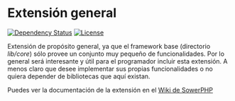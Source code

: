 Extensión general
=================

[![Dependency Status](https://www.versioneye.com/user/projects/56b439ac0a0ff5003b975099/badge.svg)](https://www.versioneye.com/user/projects/56b439ac0a0ff5003b975099)
[![License](https://poser.pugx.org/sowerphp/general/license)](https://packagist.org/packages/sowerphp/general)

Extensión de propósito general, ya que el framework base (directorio
*lib/core*) sólo provee un conjunto muy pequeño de funcionalidades. Por lo
general será interesante y útil para el programador incluir esta extensión. A
menos claro que desee implementar sus propias funcionalidades o no quiera
depender de bibliotecas que aquí existan.

Puedes ver la documentación de la extensión en el
[Wiki de SowerPHP](http://wiki.sowerphp.org/doku.php/extensions/general)
